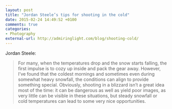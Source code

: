 ```yaml
---
layout: post
title: "Jordan Steele’s tips for shooting in the cold"
date: 2015-02-24 14:49:52 +0100
comments: true
categories: 
- Photography
external-url: http://admiringlight.com/blog/shooting-cold/
---
```


Jordan Steele:

> For many, when the temperatures drop and the snow starts falling, the first impulse is to cozy up inside and pack the gear away. However, I’ve found that the coldest mornings and sometimes even during somewhat heavy snowfall, the conditions can align to provide something special. Obviously, shooting in a blizzard isn’t a great idea most of the time: it can be dangerous as well as yield poor images, as very little can be visible in these situations, but steady snowfall or cold temperatures can lead to some very nice opportunities.